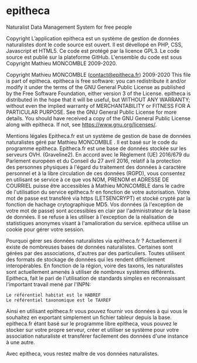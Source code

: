 # epitheca
Naturalist Data Management System for free people

Copyright
L’application epitheca est un système de gestion de données naturalistes dont le code source est ouvert. Il est dévellopé en PHP, CSS, Javascript et HTML5. Ce code est protégé par la licence GPL3. Le code source est publié sur la plateforme GitHub. L'ensemble du code est sous Copyright Mathieu MONCOMBLE 2009-2020.

Copyright Mathieu MONCOMBLE (contact@epitheca.fr) 2009-2020 This file is part of epitheca. epitheca is free software: you can redistribute it and/or modify it under the terms of the GNU General Public License as published by the Free Software Foundation, either version 3 of the License. epitheca is distributed in the hope that it will be useful, but WITHOUT ANY WARRANTY; without even the implied warranty of MERCHANTABILITY or FITNESS FOR A PARTICULAR PURPOSE. See the GNU General Public License for more details. You should have received a copy of the GNU General Public License along with epitheca. If not, see https://www.gnu.org/licenses/.

Mentions légales
Epitheca.fr est un système de gestion de base de données naturalistes géré par Mathieu MONCOMBLE . Il est basé sur le code du programme epitheca. Epitheca.fr est une base de données stockée sur les serveurs OVH. (Graveline2). En accord avec le Règlement (UE) 2016/679 du Parlement européen et du Conseil du 27 avril 2016, relatif à la protection des personnes physiques à l'égard du traitement des données à caractère personnel et à la libre circulation de ces données (RGPD), vous consentez en utilisant se service à ce que vos NOM, PRENOM et ADRESSE DE COURRIEL puisse être accessibles à Mathieu MONCOMBLE dans le cadre de l'utilisation du service epitheca.fr en fonction de votre autorisation. Votre mot de passe est transféré via https (LETSENCRYPT) et stocké crypté par la fonction de hachage crytographique MD5. Vos données (à l'exception de votre mot de passe) sont accessibles en clair par l'administrateur de la base de données. Il se refuse à les utiliser à l'exception de la réalisation de statistiques anonymes visant à l'amalioration du service. epitheca utilise un cookie pour gérer votre session.

Pourquoi gérer ses données naturalistes via epitheca.fr ?
Actuellement il existe de nombreuses bases de données naturalistes. Certaines sont gérées par des associations, d'autres par des particuliers. Toutes utilisent des formats de stockage de données qui les rendent difficilement interopérables. En fonction de la région, voire des taxons, les naturalistes sont actuellement amenés à utiliser de nombreux systèmes différents.
Epitheca, fait le pari de l'utilisation de standards simples en reconnaissant l'important travail mené par l'INPN:

    Le référentiel habitat est le HABREF
    Le référentiel taxonomique est le TAXREF


Ainsi en utilisant epitheca.fr vous pouvez fournir vos données à qui vous le souhaitez en exportant simplement un fichier tableur depuis la base.
epitheca.fr étant basé sur le programme libre epitheca, vous pouvez le stocker sur votre propre serveur, créer et utiliser se système pour votre association naturaliste et transférer facilement des données d'une instance à une autre.

Avec epitheca, vous restez maître de vos données naturalistes. 
